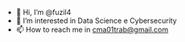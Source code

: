 - 👋 Hi, I’m @fuzil4
- 👀 I’m interested in Data Science e Cybersecurity
- 📫 How to reach me in cma01trab@gmail.com

<!---
fuzil4/fuzil4 is a ✨ special ✨ repository because its `README.md` (this file) appears on your GitHub profile.
You can click the Preview link to take a look at your changes.
--->
